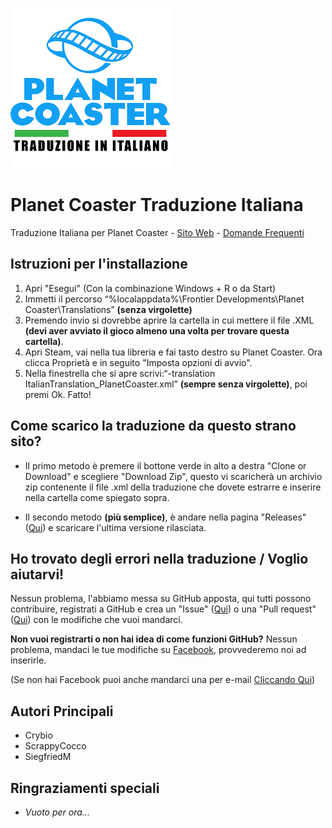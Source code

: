 ![Logo](logo.png)
# Planet Coaster Traduzione Italiana
Traduzione Italiana per Planet Coaster - [Sito Web](http://traduzioneplanetcoaster.it) - [Domande Frequenti](https://traduzioneplanetcoaster.altervista.org/italiano/faq/)

## Istruzioni per l'installazione
1. Apri "Esegui" (Con la combinazione Windows + R o da Start)
1. Immetti il percorso “%localappdata%\Frontier Developments\Planet Coaster\Translations” **(senza virgolette)**
1. Premendo invio si dovrebbe aprire la cartella in cui mettere il file .XML **(devi aver avviato il gioco almeno una volta per trovare questa cartella)**.
1. Apri Steam, vai nella tua libreria e fai tasto destro su Planet Coaster. Ora clicca Proprietà e in seguito "Imposta opzioni di avvio". 
1. Nella finestrella che si apre scrivi:“-translation ItalianTranslation_PlanetCoaster.xml” **(sempre senza virgolette)**, poi premi Ok. Fatto!

## Come scarico la traduzione da questo strano sito?
* Il primo metodo è premere il bottone verde in alto a destra "Clone or Download" e scegliere "Download Zip", questo vi scaricherà un archivio zip contenente il file .xml della traduzione che dovete estrarre e inserire nella cartella come spiegato sopra.

* Il secondo metodo **(più semplice)**, è andare nella pagina "Releases" ([Qui](https://github.com/ScrappyCocco/PlanetCoasterItalian/releases)) e scaricare l'ultima versione rilasciata.

## Ho trovato degli errori nella traduzione / Voglio aiutarvi!
Nessun problema, l'abbiamo messa su GitHub apposta, qui tutti possono contribuire, registrati a GitHub e crea un "Issue" ([Qui](https://github.com/ScrappyCocco/PlanetCoasterItalian/issues)) o una "Pull request"([Qui](https://github.com/ScrappyCocco/PlanetCoasterItalian/pulls)) con le modifiche che vuoi mandarci.

**Non vuoi registrarti o non hai idea di come funzioni GitHub?** 
Nessun problema, mandaci le tue modifiche su [Facebook](https://www.facebook.com/PlanetCoasterInItaliano/), provvederemo noi ad inserirle.

(Se non hai Facebook puoi anche mandarci una per e-mail  [Cliccando Qui](mailto:traduzioneplanetcoaster@altervista.org?subject=Traduzione%20Planet%20Coaster))

## Autori Principali
* Crybio
* ScrappyCocco
* SiegfriedM

## Ringraziamenti speciali
* *Vuoto per ora...*
